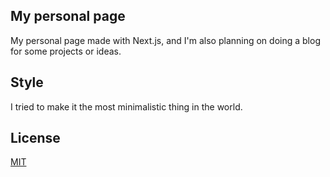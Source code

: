## My personal page

My personal page made with Next.js, and I'm also planning on doing a blog for some projects or ideas.

## Style
I tried to make it the most minimalistic thing in the world.

## License
[MIT](https://opensource.org/licenses/MIT)
